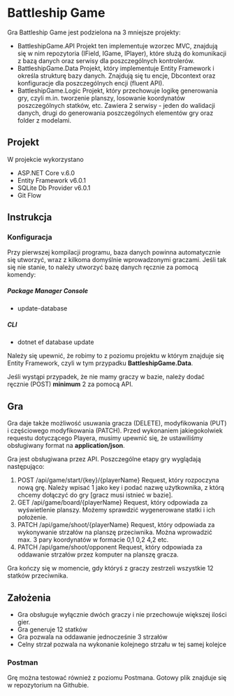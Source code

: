 ﻿# Battleship Game
Gra Battleship Game jest podzielona na 3 mniejsze projekty:
- BattleshipGame.API
Projekt ten implementuje wzorzec MVC, znajdują się w nim repozytoria (IField, IGame, IPlayer), które służą do komunikacji z bazą danych oraz serwisy dla poszczególnych kontrolerów.
- BattleshipGame.Data
Projekt, który implementuje Entity Framework i określa strukturę bazy danych. Znajdują się tu encje, Dbcontext oraz konfiguracje dla poszczególnych encji (fluent API).
- BattleshipGame.Logic
Projekt, który przechowuje logikę generowania gry, czyli m.in. tworzenie planszy, losowanie koordynatów poszczególnych statków, etc. Zawiera 2 serwisy - jeden do walidacji danych, drugi do generowania poszczególnych elementów gry oraz folder z modelami.
## Projekt
W projekcie wykorzystano
- ASP.NET Core v.6.0
- Entity Framework v6.0.1
- SQLite Db Provider v6.0.1
- Git Flow
 

## Instrukcja 
### Konfiguracja
Przy pierwszej kompilacji programu, baza danych powinna automatycznie się utworzyć, wraz z kilkoma domyślnie wprowadzonymi graczami. Jeśli tak się nie stanie, to należy utworzyć bazę danych ręcznie za pomocą komendy:
##### Package Manager Console
- update-database
##### CLI
 - dotnet ef database update
 
 Należy się upewnić, że robimy to z poziomu projektu w którym znajduje się Entity Framework, czyli w tym przypadku **BattleshipGame.Data**.
 
 Jeśli wystąpi przypadek, że nie mamy graczy w bazie, należy dodać ręcznie (POST) **minimum** 2 za pomocą API.

## Gra
Gra daje także możliwość usuwania gracza (DELETE), modyfikowania (PUT) i częściowego modyfikowania (PATCH).
Przed wykonaniem jakiegokolwiek requestu dotyczącego Playera, musimy upewnić się, że ustawiliśmy obsługiwany format na **application/json**.

Gra jest obsługiwana przez API. Poszczególne etapy gry wyglądają następująco:
1. POST /api/game/start/{key}/{playerName}
Request, który rozpoczyna nową grę. Należy wpisać 1 jako key i podać nazwę użytkownika, z którą chcemy dołączyć do gry [gracz musi istnieć w bazie].
2. GET /api/game/board/{playerName}
Request, który odpowiada za wyświetlenie planszy. Możemy sprawdzić wygenerowane statki i ich położenie.
3. PATCH /api/game/shoot/{playerName}
 Request, który odpowiada za wykonywanie strzałów na planszę przeciwnika. Można wprowadzić max. 3 pary koordynatów w formacie 0,1 0,2 4,2 etc.
4. PATCH /api/game/shoot/opponent
Request, który odpowiada za oddawanie strzałów przez komputer na planszę gracza.

Gra kończy się w momencie, gdy któryś z graczy zestrzeli wszystkie 12 statków przeciwnika.

## Założenia
- Gra obsługuje wyłącznie dwóch graczy i nie przechowuje większej ilości gier.
- Gra generuje 12 statków
- Gra pozwala na oddawanie jednocześnie 3 strzałów
- Celny strzał pozwala na wykonanie kolejnego strzału w tej samej kolejce

### Postman
Grę można testować również z poziomu Postmana. Gotowy plik znajduje się w repozytorium na Githubie.





